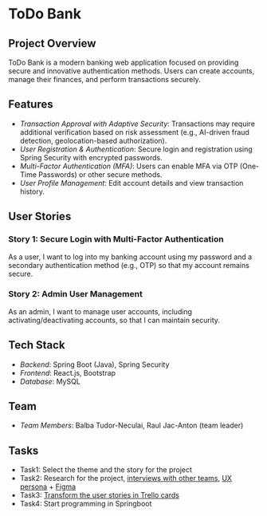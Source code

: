 # ToDo Bank

## Project Overview
ToDo Bank is a modern banking web application focused on providing secure and innovative authentication methods. Users can create accounts, manage their finances, and perform transactions securely.

## Features
- *Transaction Approval with Adaptive Security*: Transactions may require additional verification based on risk assessment (e.g., AI-driven fraud detection, geolocation-based authorization).
- *User Registration & Authentication*: Secure login and registration using Spring Security with encrypted passwords.
- *Multi-Factor Authentication (MFA)*: Users can enable MFA via OTP (One-Time Passwords) or other secure methods.
- *User Profile Management*: Edit account details and view transaction history.

## User Stories

### Story 1: Secure Login with Multi-Factor Authentication
As a user, I want to log into my banking account using my password and a secondary authentication method (e.g., OTP) so that my account remains secure.

### Story 2: Admin User Management
As an admin, I want to manage user accounts, including activating/deactivating accounts, so that I can maintain security.

## Tech Stack
- *Backend*: Spring Boot (Java), Spring Security
- *Frontend*: React.js, Bootstrap
- *Database*: MySQL

## Team
- *Team Members*: Balba Tudor-Neculai, Raul Jac-Anton (team leader)

## Tasks
- Task1: Select the theme and the story for the project
- Task2: Research for the project, [interviews with other teams](https://github.com/jacraul/todo-bank-app/blob/main/Task2/Questions%20wp%202.pdf), [UX persona](https://github.com/jacraul/todo-bank-app/blob/main/Task2/WP%202%20UX%20Persona.pdf) + [Figma](https://www.figma.com/design/357paxEJ7KotsSdS4e5gcx/WP2?node-id=0-1&t=FkIOvNTZuCsagn7g-1) 
- Task3: [Transform the user stories in Trello cards](https://trello.com/b/cUTNwN3y)
- Task4: Start programming in Springboot 
